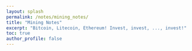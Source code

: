 ```yaml
---
layout: splash
permalink: /notes/mining_notes/
title: "Mining Notes"
excerpt: "Bitcoin, Litecoin, Ethereum! Invest, invest, ..., invest!"
toc: true
author_profile: false
---
```

